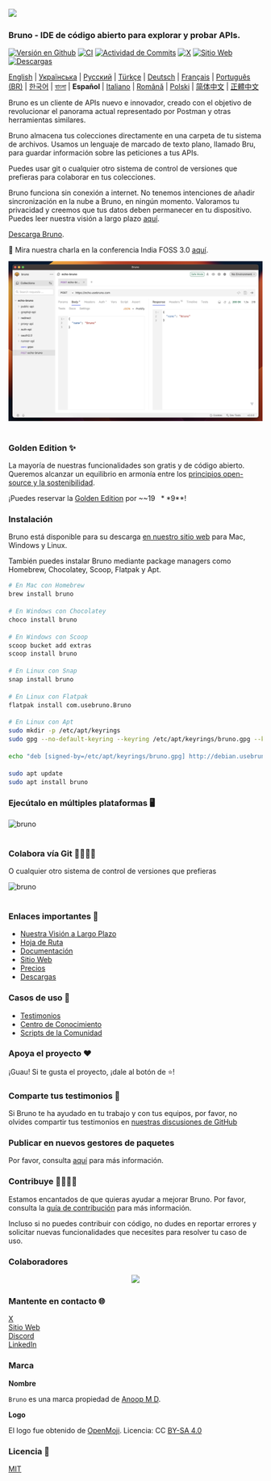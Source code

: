 <br />
<img src="../../assets/images/logo-transparent.png" width="80"/>

### Bruno - IDE de código abierto para explorar y probar APIs.

[![Versión en Github](https://badge.fury.io/gh/usebruno%2Fbruno.svg)](https://badge.fury.io/gh/usebruno%bruno)
[![CI](https://github.com/usebruno/bruno/actions/workflows/tests.yml/badge.svg?branch=main)](https://github.com/usebruno/bruno/actions/workflows/tests.yml)
[![Actividad de Commits](https://img.shields.io/github/commit-activity/m/usebruno/bruno)](https://github.com/usebruno/bruno/pulse)
[![X](https://img.shields.io/twitter/follow/use_bruno?style=social&logo=x)](https://twitter.com/use_bruno)
[![Sitio Web](https://img.shields.io/badge/Website-Visit-blue)](https://www.usebruno.com)
[![Descargas](https://img.shields.io/badge/Download-Latest-brightgreen)](https://www.usebruno.com/downloads)

[English](/readme.md) | [Українська](./readme_ua.md) | [Русский](./readme_ru.md) | [Türkçe](./readme_tr.md) | [Deutsch](./readme_de.md) | [Français](./readme_fr.md) | [Português (BR)](./readme_pt_br.md) | [한국어](./readme_kr.md) | [বাংলা](./readme_bn.md) | **Español** | [Italiano](./readme_it.md) | [Română](./readme_ro.md) | [Polski](./readme_pl.md) | [简体中文](docs/readme/readme_cn.md) | [正體中文](./readme_zhtw.md)

Bruno es un cliente de APIs nuevo e innovador, creado con el objetivo de revolucionar el panorama actual representado por Postman y otras herramientas similares.

Bruno almacena tus colecciones directamente en una carpeta de tu sistema de archivos. Usamos un lenguaje de marcado de texto plano, llamado Bru, para guardar información sobre las peticiones a tus APIs.

Puedes usar git o cualquier otro sistema de control de versiones que prefieras para colaborar en tus colecciones.

Bruno funciona sin conexión a internet. No tenemos intenciones de añadir sincronización en la nube a Bruno, en ningún momento. Valoramos tu privacidad y creemos que tus datos deben permanecer en tu dispositivo. Puedes leer nuestra visión a largo plazo [aquí](https://github.com/usebruno/bruno/discussions/269).

[Descarga Bruno](https://www.usebruno.com/downloads).

📢 Mira nuestra charla en la conferencia India FOSS 3.0 [aquí](https://www.youtube.com/watch?v=7bSMFpbcPiY).

![bruno](/assets/images/landing-2.png) <br /><br />

### Golden Edition ✨

La mayoría de nuestras funcionalidades son gratis y de código abierto.
Queremos alcanzar un equilibrio en armonía entre los [principios open-source y la sostenibilidad](https://github.com/usebruno/bruno/discussions/269).

¡Puedes reservar la [Golden Edition](https://www.usebruno.com/pricing) por ~~$19~~ **$9**! <br/>

### Instalación

Bruno está disponible para su descarga [en nuestro sitio web](https://www.usebruno.com/downloads) para Mac, Windows y Linux.

También puedes instalar Bruno mediante package managers como Homebrew, Chocolatey, Scoop, Flatpak y Apt.

```sh
# En Mac con Homebrew
brew install bruno

# En Windows con Chocolatey
choco install bruno

# En Windows con Scoop
scoop bucket add extras
scoop install bruno

# En Linux con Snap
snap install bruno

# En Linux con Flatpak
flatpak install com.usebruno.Bruno

# En Linux con Apt
sudo mkdir -p /etc/apt/keyrings
sudo gpg --no-default-keyring --keyring /etc/apt/keyrings/bruno.gpg --keyserver keyserver.ubuntu.com --recv-keys 9FA6017ECABE0266

echo "deb [signed-by=/etc/apt/keyrings/bruno.gpg] http://debian.usebruno.com/ bruno stable" | sudo tee /etc/apt/sources.list.d/bruno.list

sudo apt update
sudo apt install bruno
```

### Ejecútalo en múltiples plataformas 🖥️

![bruno](/assets/images/run-anywhere.png) <br /><br />

### Colabora vía Git 👩‍💻🧑‍💻

O cualquier otro sistema de control de versiones que prefieras

![bruno](/assets/images/version-control.png) <br /><br />

### Enlaces importantes 📌

- [Nuestra Visión a Largo Plazo](https://github.com/usebruno/bruno/discussions/269)
- [Hoja de Ruta](https://github.com/usebruno/bruno/discussions/384)
- [Documentación](https://docs.usebruno.com)
- [Sitio Web](https://www.usebruno.com)
- [Precios](https://www.usebruno.com/pricing)
- [Descargas](https://www.usebruno.com/downloads)

### Casos de uso 🎥

- [Testimonios](https://github.com/usebruno/bruno/discussions/343)
- [Centro de Conocimiento](https://github.com/usebruno/bruno/discussions/386)
- [Scripts de la Comunidad](https://github.com/usebruno/bruno/discussions/385)

### Apoya el proyecto ❤️

¡Guau! Si te gusta el proyecto, ¡dale al botón de ⭐!

### Comparte tus testimonios 📣

Si Bruno te ha ayudado en tu trabajo y con tus equipos, por favor, no olvides compartir tus testimonios en [nuestras discusiones de GitHub](https://github.com/usebruno/bruno/discussions/343)

### Publicar en nuevos gestores de paquetes

Por favor, consulta [aquí](publishing.md) para más información.

### Contribuye 👩‍💻🧑‍💻

Estamos encantados de que quieras ayudar a mejorar Bruno. Por favor, consulta la [guía de contribución](contributing_es.md) para más información.

Incluso si no puedes contribuir con código, no dudes en reportar errores y solicitar nuevas funcionalidades que necesites para resolver tu caso de uso.

### Colaboradores

<div align="center">
    <a href="https://github.com/usebruno/bruno/graphs/contributors">
        <img src="https://contrib.rocks/image?repo=usebruno/bruno" />
    </a>
</div>

### Mantente en contacto 🌐

[X](https://twitter.com/use_bruno) <br />
[Sitio Web](https://www.usebruno.com) <br />
[Discord](https://discord.com/invite/KgcZUncpjq) <br />
[LinkedIn](https://www.linkedin.com/company/usebruno)

### Marca

**Nombre**

`Bruno` es una marca propiedad de [Anoop M D](https://www.helloanoop.com/).

**Logo**

El logo fue obtenido de [OpenMoji](https://openmoji.org/library/emoji-1F436/). Licencia: CC [BY-SA 4.0](https://creativecommons.org/licenses/by-sa/4.0/)

### Licencia 📄

[MIT](license.md)
